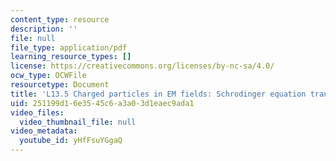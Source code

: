 ```yaml
---
content_type: resource
description: ''
file: null
file_type: application/pdf
learning_resource_types: []
license: https://creativecommons.org/licenses/by-nc-sa/4.0/
ocw_type: OCWFile
resourcetype: Document
title: 'L13.5 Charged particles in EM fields: Schrodinger equation transcript'
uid: 251199d1-6e35-45c6-a3a0-3d1eaec9ada1
video_files:
  video_thumbnail_file: null
video_metadata:
  youtube_id: yHfFsuYGgaQ
---
```

